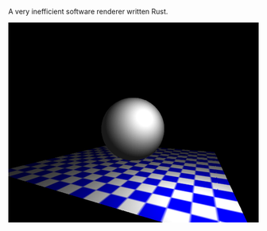 A very inefficient software renderer written Rust.

![dumb sphere](https://github.com/athorwall/graphics/blob/master/resources/Capture.PNG "Screenshot")
